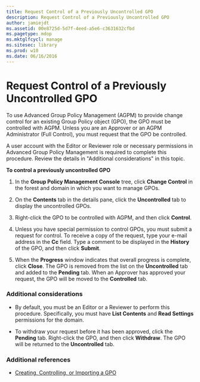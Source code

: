 ```yaml
---
title: Request Control of a Previously Uncontrolled GPO
description: Request Control of a Previously Uncontrolled GPO
author: jamiejdt
ms.assetid: 00e8725d-5d7f-4eed-a5e6-c3631632cfbd
ms.pagetype: mdop
ms.mktglfcycl: manage
ms.sitesec: library
ms.prod: w10
ms.date: 06/16/2016
---
```



# Request Control of a Previously Uncontrolled GPO


To use Advanced Group Policy Management (AGPM) to provide change control for an existing Group Policy object (GPO), the GPO must be controlled with AGPM. Unless you are an Approver or an AGPM Administrator (Full Control), you must request that the GPO be controlled.

A user account with the Editor or Reviewer role or necessary permissions in Advanced Group Policy Management is required to complete this procedure. Review the details in "Additional considerations" in this topic.

**To control a previously uncontrolled GPO**

1.  In the **Group Policy Management Console** tree, click **Change Control** in the forest and domain in which you want to manage GPOs.

2.  On the **Contents** tab in the details pane, click the **Uncontrolled** tab to display the uncontrolled GPOs.

3.  Right-click the GPO to be controlled with AGPM, and then click **Control**.

4.  Unless you have special permission to control GPOs, you must submit a request for control. To receive a copy of the request, type your e-mail address in the **Cc** field. Type a comment to be displayed in the **History** of the GPO, and then click **Submit**.

5.  When the **Progress** window indicates that overall progress is complete, click **Close**. The GPO is removed from the list on the **Uncontrolled** tab and added to the **Pending** tab. When an Approver has approved your request, the GPO will be moved to the **Controlled** tab.

### Additional considerations

-   By default, you must be an Editor or a Reviewer to perform this procedure. Specifically, you must have **List Contents** and **Read Settings** permissions for the domain.

-   To withdraw your request before it has been approved, click the **Pending** tab. Right-click the GPO, and then click **Withdraw**. The GPO will be returned to the **Uncontrolled** tab.

### Additional references

-   [Creating, Controlling, or Importing a GPO](creating-controlling-or-importing-a-gpo-editor.md)

 

 





